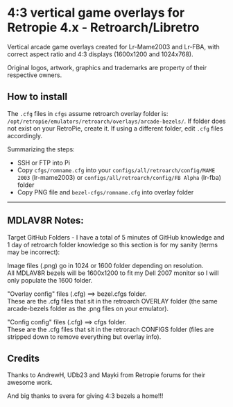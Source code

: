 # 4:3 vertical game overlays for Retropie 4.x - Retroarch/Libretro 
Vertical arcade game overlays created for Lr-Mame2003 and Lr-FBA, with correct aspect ratio and 4:3 displays (1600x1200 and 1024x768).

Original logos, artwork, graphics and trademarks are property of their respective owners. 

## How to install

The `.cfg` files in `cfgs` assume retroarch overlay folder is: `/opt/retropie/emulators/retroarch/overlays/arcade-bezels/`. If folder does not exist on your RetroPie, create it. If using a different folder, edit `.cfg` files accordingly.

Summarizing the steps:
* SSH or FTP into Pi
* Copy `cfgs/romname.cfg` into your `configs/all/retroarch/config/MAME 2003` (lr-mame2003) or `configs/all/retroarch/config/FB Alpha` (lr-fba) folder
* Copy PNG file and `bezel-cfgs/romname.cfg` into overlay folder

--------------
MDLAV8R Notes:
--------------

Target GitHub Folders - I have a total of 5 minutes of GitHub knowledge and 1 day of retroarch folder knowledge so this section is for my sanity (terms may be incorrect):

Image files (.png) go in 1024 or 1600 folder depending on resolution.  
All MDLAV8R bezels will be 1600x1200 to fit my Dell 2007 monitor so I will only populate the 1600 folder.

"Overlay config" files (.cfg) ==> bezel.cfgs folder.  
These are the .cfg files that sit in the retroarch OVERLAY folder (the same arcade-bezels folder as the .png files on your emulator).

"Config config" files (.cfg) ==> cfgs folder.  
These are the .cfg files that sit in the retrorach CONFIGS folder (files are stripped down to remove everything but overlay info).

## Credits

Thanks to AndrewH, UDb23 and Mayki from Retropie forums for their awesome work.

And big thanks to svera for giving 4:3 bezels a home!!!
